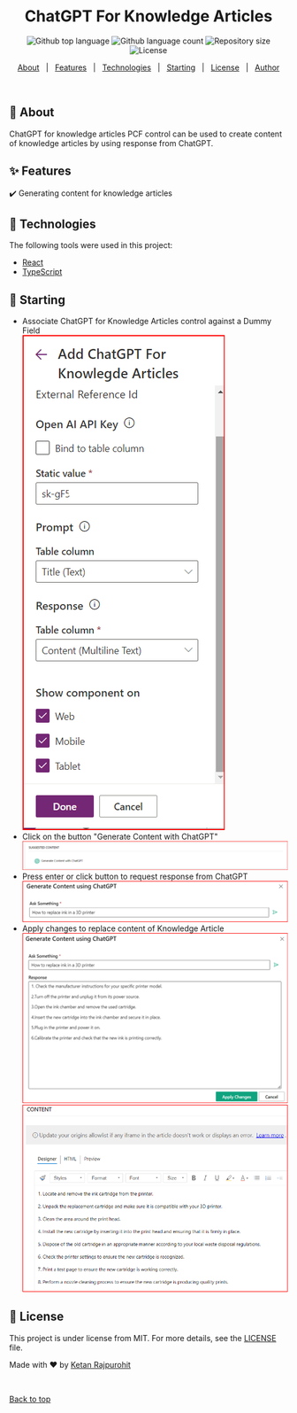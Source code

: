 <h1 align="center">ChatGPT For Knowledge Articles</h1>

<p align="center">
  <img alt="Github top language" src="https://img.shields.io/github/languages/top/Krajpurohit/ChatGPTForKnowledgeArticles?color=56BEB8">

  <img alt="Github language count" src="https://img.shields.io/github/languages/count/Krajpurohit/ChatGPTForKnowledgeArticles?color=56BEB8">

  <img alt="Repository size" src="https://img.shields.io/github/repo-size/Krajpurohit/ChatGPTForKnowledgeArticles?color=56BEB8">

  <img alt="License" src="https://img.shields.io/github/license/Krajpurohit/ChatGPTForKnowledgeArticles?color=56BEB8">

  <!-- <img alt="Github issues" src="https://img.shields.io/github/issues/Krajpurohit/ChatGPTForKnowledgeArticles?color=56BEB8" /> -->

  <!-- <img alt="Github forks" src="https://img.shields.io/github/forks/Krajpurohit/ChatGPTForKnowledgeArticles?color=56BEB8" /> -->

  <!-- <img alt="Github stars" src="https://img.shields.io/github/stars/Krajpurohit/ChatGPTForKnowledgeArticles?color=56BEB8" /> -->
</p>

<!-- Status -->

<!-- <h4 align="center"> 
	🚧  Pcf Project 🚀 Under construction...  🚧
</h4> 

<hr> -->

<p align="center">
  <a href="#dart-about">About</a> &#xa0; | &#xa0; 
  <a href="#sparkles-features">Features</a> &#xa0; | &#xa0;
  <a href="#rocket-technologies">Technologies</a> &#xa0; | &#xa0;
  <a href="#checkered_flag-starting">Starting</a> &#xa0; | &#xa0;
  <a href="#memo-license">License</a> &#xa0; | &#xa0;
  <a href="https://github.com/Krajpurohit" target="_blank">Author</a>
</p>

<br>

## :dart: About ##

ChatGPT for knowledge articles PCF control can be used to create content of knowledge articles by using response from ChatGPT.

## :sparkles: Features ##

:heavy_check_mark: Generating content for knowledge articles

## :rocket: Technologies ##

The following tools were used in this project:

- [React](https://pt-br.reactjs.org/)
- [TypeScript](https://www.typescriptlang.org/)


## :checkered_flag: Starting ##

* Associate ChatGPT for Knowledge Articles control against a Dummy Field  <br>
  <img alt="Associate Control" src="https://github.com/Krajpurohit/ChatGPTForKnowledgeArticles/blob/master/Demo/images/Associate%20Control.png">
* Click on the button "Generate Content with ChatGPT"
  <img alt="Click Button" src="https://github.com/Krajpurohit/ChatGPTForKnowledgeArticles/blob/master/Demo/images/Click%20Button.png">
* Press enter or click button to request response from ChatGPT
  <img alt="Send Request" src="https://github.com/Krajpurohit/ChatGPTForKnowledgeArticles/blob/master/Demo/images/Send%20Request.png">
* Apply changes to replace content of Knowledge Article
   <img alt="Apply Changes" src="https://github.com/Krajpurohit/ChatGPTForKnowledgeArticles/blob/master/Demo/images/Apply%20Changes.png">
   <img alt="Updated Content" src="https://github.com/Krajpurohit/ChatGPTForKnowledgeArticles/blob/master/Demo/images/Updated%20Content.png">



## :memo: License ##

This project is under license from MIT. For more details, see the [LICENSE](https://github.com/Krajpurohit/ChatGPTForKnowledgeArticles/blob/master/LICENSE) file.


Made with :heart: by <a href="https://github.com/Krajpurohit" target="_blank">Ketan Rajpurohit</a>

&#xa0;

<a href="#top">Back to top</a>
